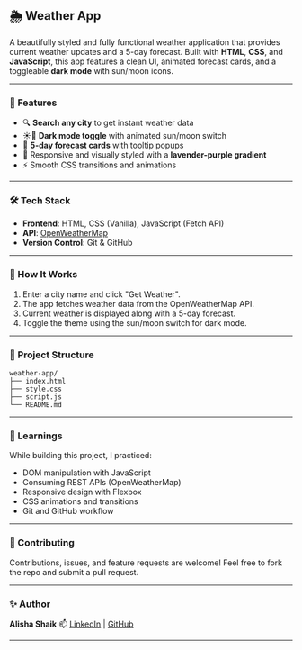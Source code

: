 

## 🌦️ Weather App

A beautifully styled and fully functional weather application that provides current weather updates and a 5-day forecast. Built with **HTML**, **CSS**, and **JavaScript**, this app features a clean UI, animated forecast cards, and a toggleable **dark mode** with sun/moon icons.

---

### 🚀 Features

* 🔍 **Search any city** to get instant weather data
* ☀️🌙 **Dark mode toggle** with animated sun/moon switch
* 📅 **5-day forecast cards** with tooltip popups
* 💅 Responsive and visually styled with a **lavender-purple gradient**
* ⚡ Smooth CSS transitions and animations

---


### 🛠️ Tech Stack

* **Frontend**: HTML, CSS (Vanilla), JavaScript (Fetch API)
* **API**: [OpenWeatherMap](https://openweathermap.org/)
* **Version Control**: Git & GitHub

---

### 🧩 How It Works

1. Enter a city name and click "Get Weather".
2. The app fetches weather data from the OpenWeatherMap API.
3. Current weather is displayed along with a 5-day forecast.
4. Toggle the theme using the sun/moon switch for dark mode.

---

### 📂 Project Structure

```
weather-app/
├── index.html
├── style.css
├── script.js
└── README.md
```

---


### 🧠 Learnings

While building this project, I practiced:

* DOM manipulation with JavaScript
* Consuming REST APIs (OpenWeatherMap)
* Responsive design with Flexbox
* CSS animations and transitions
* Git and GitHub workflow

---

### 🤝 Contributing

Contributions, issues, and feature requests are welcome!
Feel free to fork the repo and submit a pull request.

---


### ✨ Author

**Alisha Shaik**
📫 [LinkedIn](https://linkedin.com/in/yourprofile) | [GitHub](https://github.com/sba-0406)

---

